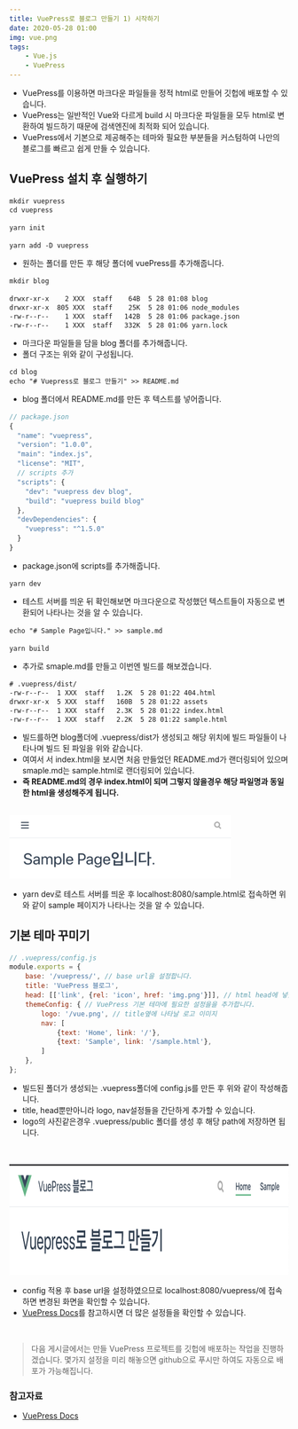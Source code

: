 ```yaml
---
title: VuePress로 블로그 만들기 1) 시작하기
date: 2020-05-28 01:00
img: vue.png
tags: 
    - Vue.js
    - VuePress
---
```

- VuePress를 이용하면 마크다운 파일들을 정적 html로 만들어 깃헙에 배포할 수 있습니다.
- VuePress는 일반적인 Vue와 다르게 build 시 마크다운 파일들을 모두 html로 변환하여 빌드하기 때문에 검색엔진에 최적화 되어 있습니다.
- VuePress에서 기본으로 제공해주는 테마와 필요한 부분들을 커스텀하여 나만의 블로그를 빠르고 쉽게 만들 수 있습니다.

## VuePress 설치 후 실행하기
```shell script
mkdir vuepress
cd vuepress

yarn init

yarn add -D vuepress
```
- 원하는 폴더를 만든 후 해당 폴더에 vuePress를 추가해줍니다.

```shell script
mkdir blog

drwxr-xr-x    2 XXX  staff    64B  5 28 01:08 blog
drwxr-xr-x  805 XXX  staff    25K  5 28 01:06 node_modules
-rw-r--r--    1 XXX  staff   142B  5 28 01:06 package.json
-rw-r--r--    1 XXX  staff   332K  5 28 01:06 yarn.lock
```
- 마크다운 파일들을 담을 blog 폴더를 추가해줍니다.
- 폴더 구조는 위와 같이 구성됩니다.

```shell script
cd blog
echo "# Vuepress로 블로그 만들기" >> README.md
```
- blog 폴더에서 README.md를 만든 후 텍스트를 넣어줍니다.

```js
// package.json
{
  "name": "vuepress",
  "version": "1.0.0",
  "main": "index.js",
  "license": "MIT",
  // scripts 추가
  "scripts": {
    "dev": "vuepress dev blog",
    "build": "vuepress build blog"
  },
  "devDependencies": {
    "vuepress": "^1.5.0"
  }
}
```
- package.json에 scripts를 추가해줍니다.

```shell script
yarn dev
```
- 테스트 서버를 띄운 뒤 확인해보면 마크다운으로 작성했던 텍스트들이 자동으로 변환되어 나타나는 것을 알 수 있습니다.


```shell script
echo "# Sample Page입니다." >> sample.md

yarn build
```
- 추가로 smaple.md를 만들고 이번엔 빌드를 해보겠습니다.


```shell script
# .vuepress/dist/
-rw-r--r--  1 XXX  staff   1.2K  5 28 01:22 404.html
drwxr-xr-x  5 XXX  staff   160B  5 28 01:22 assets
-rw-r--r--  1 XXX  staff   2.3K  5 28 01:22 index.html
-rw-r--r--  1 XXX  staff   2.2K  5 28 01:22 sample.html
```
- 빌드를하면 blog폴더에 .vuepress/dist가 생성되고 해당 위치에 빌드 파일들이 나타나며 빌드 된 파일을 위와 같습니다.
- 여여서 서  index.html을 보시면 처음 만들었던 README.md가 랜더링되어 있으며 smaple.md는 sample.html로 랜더링되어 있습니다.
- **즉 README.md의 경우 index.html이 되며 그렇지 않을경우 해당 파일명과 동일한 html을 생성해주게 됩니다.**

<br>

<img src="./samplepage.png" width="400" heigth="200"/>

- yarn dev로 테스트 서버를 띄운 후 localhost:8080/sample.html로 접속하면 위와 같이 sample 페이지가 나타나는 것을 알 수 있습니다.


## 기본 테마 꾸미기
```js
// .vuepress/config.js
module.exports = {
    base: '/vuepress/', // base url을 설정합니다.
    title: 'VuePress 블로그',
    head: [['link', {rel: 'icon', href: 'img.png'}]], // html head에 넣을 값들을 설정할 수 있습니다.
    themeConfig: { // VuePress 기본 테마에 필요한 설정을을 추가합니다.
        logo: '/vue.png', // title옆에 나타날 로고 이미지
        nav: [ 
            {text: 'Home', link: '/'},
            {text: 'Sample', link: '/sample.html'},
        ]
    },
};
```
- 빌드된 폴더가 생성되는 .vuepress폴더에 config.js를 만든 후 위와 같이 작성해줍니다.
- title, head뿐만아니라 logo, nav설정들을 간단하게 추가할 수 있습니다.
- logo의 사진같은경우 .vuepress/public 폴더를 생성 후 해당 path에 저장하면 됩니다.

<br>
<br>

<img src="./settingConfig.png" width="800" height="200"/>

- config 적용 후 base url을 설정하였으므로 localhost:8080/vuepress/에 접속하면 변경된 화면을 확인할 수 있습니다.
- [VuePress Docs](https://vuepress.vuejs.org/theme/default-theme-config.html)를 참고하시면 더 많은 설정들을 확인할 수 있습니다.

<br>

> 다음 게시글에서는 만들 VuePress 프로젝트를 깃헙에 배포하는 작업을 진행하겠습니다. 
> 몇가지 설정을 미리 해놓으면 github으로 푸시만 하여도 자동으로 배포가 가능해집니다. 

### 참고자료
- [VuePress Docs](https://vuepress.vuejs.org/)
